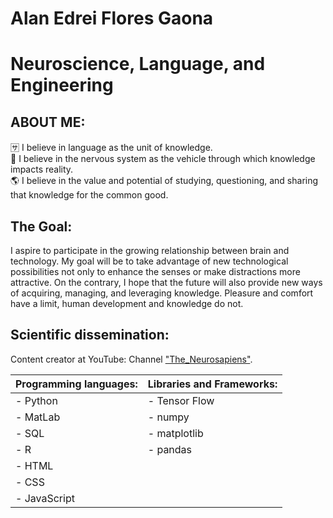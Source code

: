 # Alan Edrei Flores Gaona 
# Neuroscience, Language, and Engineering

## ABOUT ME:

🈂️ I believe in language as the unit of knowledge.  <br>
🧠 I believe in the nervous system as the vehicle through which knowledge impacts reality.  <br>
🌎 I believe in the value and potential of studying, questioning, and sharing that knowledge for the common good.  <br>

## The Goal: <br>
I aspire to participate in the growing relationship between brain and technology. My goal will be to take advantage of new technological possibilities not only to enhance the senses or make distractions more attractive. On the contrary, I hope that the future will also provide new ways of acquiring, managing, and leveraging knowledge. Pleasure and comfort have a limit, human development and knowledge do not.


## Scientific dissemination:
Content creator at YouTube: Channel ["The_Neurosapiens"](https://www.youtube.com/@the_neurosapiens).

| Programming languages: | Libraries and Frameworks: |
|------------------------|---------------------------|
| - Python               | - Tensor Flow             |
| - MatLab               | - numpy                   |
| - SQL                  | - matplotlib              |
| - R                    | - pandas                  |
| - HTML                 |                           |
| - CSS                  |                           |
| - JavaScript           |                           |
